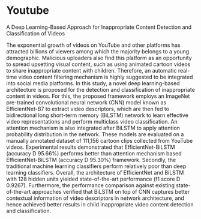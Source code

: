 # Youtube
A Deep Learning-Based Approach for Inappropriate Content Detection and Classification of Videos

The exponential growth of videos on YouTube and other platforms has attracted billions of viewers among which the majority belongs to a young demographic.
Malicious uploaders also find this platform as an opportunity to spread upsetting visual content, such as using animated cartoon videos to share inappropriate content with children.
Therefore, an automatic real-time video content filtering mechanism is highly suggested to be integrated into social media platforms.
In this study, a novel deep learning-based architecture is proposed for the detection and classification of inappropriate content in videos. 
For this, the proposed framework employs an ImageNet pre-trained convolutional neural network (CNN) model known as EfficientNet-B7 to extract video descriptors, 
which are then fed to bidirectional long short-term memory (BiLSTM) network to learn effective video representations and perform multiclass video classification. 
An attention mechanism is also integrated after BiLSTM to apply attention probability distribution in the network. 
These models are evaluated on a manually annotated dataset of 111,156 cartoon clips collected from YouTube videos.
Experimental results demonstrated that EfficientNet-BiLSTM (accuracy D 95.66%) performs better than attention mechanism based EfficientNet-BiLSTM (accuracy D 95.30%) framework. 
Secondly, the traditional machine learning classifiers perform relatively poor than deep learning classifiers. 
Overall, the architecture of EfficientNet and BiLSTM with 128 hidden units yielded state-of-the-art performance (f1 score D 0.9267). 
Furthermore, the performance comparison against existing state-of-the-art approaches verified that BiLSTM on top of CNN captures better contextual information of video descriptors in network architecture,
and hence achieved better results in child inappropriate video content detection and classification.
